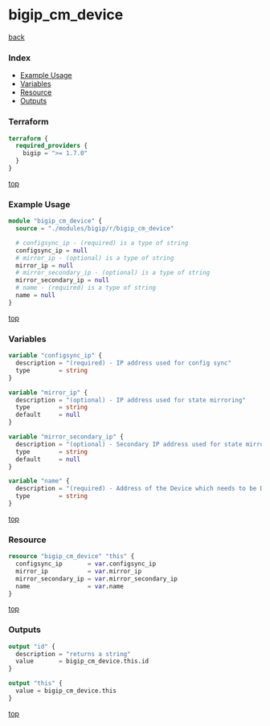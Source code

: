 # bigip_cm_device

[back](../bigip.md)

### Index

- [Example Usage](#example-usage)
- [Variables](#variables)
- [Resource](#resource)
- [Outputs](#outputs)

### Terraform

```terraform
terraform {
  required_providers {
    bigip = ">= 1.7.0"
  }
}
```

[top](#index)

### Example Usage

```terraform
module "bigip_cm_device" {
  source = "./modules/bigip/r/bigip_cm_device"

  # configsync_ip - (required) is a type of string
  configsync_ip = null
  # mirror_ip - (optional) is a type of string
  mirror_ip = null
  # mirror_secondary_ip - (optional) is a type of string
  mirror_secondary_ip = null
  # name - (required) is a type of string
  name = null
}
```

[top](#index)

### Variables

```terraform
variable "configsync_ip" {
  description = "(required) - IP address used for config sync"
  type        = string
}

variable "mirror_ip" {
  description = "(optional) - IP address used for state mirroring"
  type        = string
  default     = null
}

variable "mirror_secondary_ip" {
  description = "(optional) - Secondary IP address used for state mirroring"
  type        = string
  default     = null
}

variable "name" {
  description = "(required) - Address of the Device which needs to be Deviceensed"
  type        = string
}
```

[top](#index)

### Resource

```terraform
resource "bigip_cm_device" "this" {
  configsync_ip       = var.configsync_ip
  mirror_ip           = var.mirror_ip
  mirror_secondary_ip = var.mirror_secondary_ip
  name                = var.name
}
```

[top](#index)

### Outputs

```terraform
output "id" {
  description = "returns a string"
  value       = bigip_cm_device.this.id
}

output "this" {
  value = bigip_cm_device.this
}
```

[top](#index)